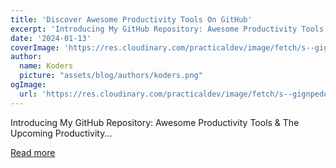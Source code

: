 ```yaml
---
title: 'Discover Awesome Productivity Tools On GitHub'
excerpt: 'Introducing My GitHub Repository: Awesome Productivity Tools &amp; The Upcoming Productivity...'
date: '2024-01-13'
coverImage: 'https://res.cloudinary.com/practicaldev/image/fetch/s--gignpedo--/c_imagga_scale,f_auto,fl_progressive,h_420,q_auto,w_1000/https://dev-to-uploads.s3.amazonaws.com/uploads/articles/nx6lch2mkrrl0zaw168g.png'
author:
  name: Koders
  picture: "assets/blog/authors/koders.png"
ogImage:
  url: 'https://res.cloudinary.com/practicaldev/image/fetch/s--gignpedo--/c_imagga_scale,f_auto,fl_progressive,h_420,q_auto,w_1000/https://dev-to-uploads.s3.amazonaws.com/uploads/articles/nx6lch2mkrrl0zaw168g.png'
---
```


Introducing My GitHub Repository: Awesome Productivity Tools &amp; The Upcoming Productivity...

[Read more](https://dev.to/stan8086/discover-awesome-productivity-tools-on-github-526k)
